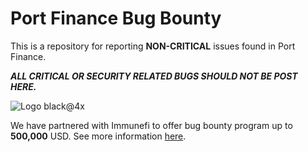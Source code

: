 # Port Finance Bug Bounty

This is a repository for reporting **NON-CRITICAL** issues found in Port Finance.

***ALL CRITICAL OR SECURITY RELATED BUGS SHOULD NOT BE POST HERE.***

![Logo black@4x](https://user-images.githubusercontent.com/9982417/149061067-1baaadb8-a3c6-4328-a5e2-a1e1df627bf9.png)

We have partnered with Immunefi to offer bug bounty program up to **500,000** USD. See more information [here](https://immunefi.com/).
